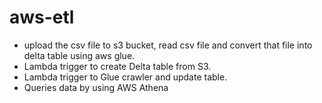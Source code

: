 # aws-etl
- upload the csv file to s3 bucket, read csv file and convert that file into delta table using aws glue.
- Lambda trigger to create Delta table from S3.
- Lambda trigger to Glue crawler and update table.
- Queries data by using AWS Athena
